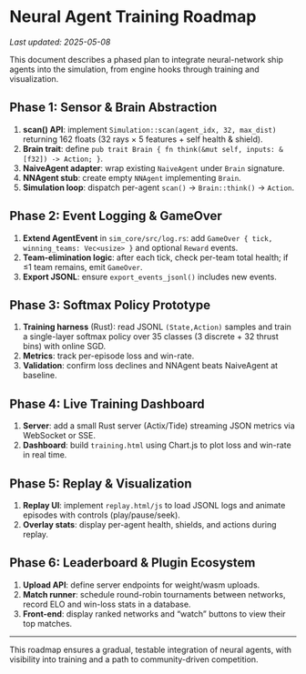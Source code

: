# Neural Agent Training Roadmap

_Last updated: 2025-05-08_

This document describes a phased plan to integrate neural-network ship agents into the simulation, from engine hooks through training and visualization.

## Phase 1: Sensor & Brain Abstraction

1. **scan() API**: implement `Simulation::scan(agent_idx, 32, max_dist)` returning 162 floats (32 rays × 5 features + self health & shield).
2. **Brain trait**: define `pub trait Brain { fn think(&mut self, inputs: &[f32]) -> Action; }`.
3. **NaiveAgent adapter**: wrap existing `NaiveAgent` under `Brain` signature.
4. **NNAgent stub**: create empty `NNAgent` implementing `Brain`.
5. **Simulation loop**: dispatch per-agent `scan()` → `Brain::think()` → `Action`.

## Phase 2: Event Logging & GameOver

1. **Extend AgentEvent** in `sim_core/src/log.rs`: add `GameOver { tick, winning_teams: Vec<usize> }` and optional `Reward` events.
2. **Team-elimination logic**: after each tick, check per-team total health; if ≤1 team remains, emit `GameOver`.
3. **Export JSONL**: ensure `export_events_jsonl()` includes new events.

## Phase 3: Softmax Policy Prototype

1. **Training harness** (Rust): read JSONL `(State,Action)` samples and train a single-layer softmax policy over 35 classes (3 discrete + 32 thrust bins) with online SGD.
2. **Metrics**: track per-episode loss and win-rate.
3. **Validation**: confirm loss declines and NNAgent beats NaiveAgent at baseline.

## Phase 4: Live Training Dashboard

1. **Server**: add a small Rust server (Actix/Tide) streaming JSON metrics via WebSocket or SSE.
2. **Dashboard**: build `training.html` using Chart.js to plot loss and win-rate in real time.

## Phase 5: Replay & Visualization

1. **Replay UI**: implement `replay.html/js` to load JSONL logs and animate episodes with controls (play/pause/seek).
2. **Overlay stats**: display per-agent health, shields, and actions during replay.

## Phase 6: Leaderboard & Plugin Ecosystem

1. **Upload API**: define server endpoints for weight/wasm uploads.
2. **Match runner**: schedule round-robin tournaments between networks, record ELO and win-loss stats in a database.
3. **Front-end**: display ranked networks and “watch” buttons to view their top matches.

---

This roadmap ensures a gradual, testable integration of neural agents, with visibility into training and a path to community-driven competition.
